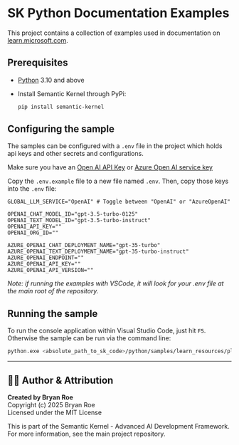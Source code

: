 # SK Python Documentation Examples

This project contains a collection of examples used in documentation on [learn.microsoft.com](https://learn.microsoft.com/en-us/semantic-kernel/).

## Prerequisites

- [Python](https://www.python.org/downloads/) 3.10 and above
- Install Semantic Kernel through PyPi:

  ```bash
  pip install semantic-kernel
  ```

## Configuring the sample

The samples can be configured with a `.env` file in the project which holds api keys and other secrets and configurations.

Make sure you have an
[Open AI API Key](https://platform.openai.com) or
[Azure Open AI service key](https://azure.microsoft.com/en-us/products/ai-services/openai-service)

Copy the `.env.example` file to a new file named `.env`. Then, copy those keys into the `.env` file:

```env
GLOBAL_LLM_SERVICE="OpenAI" # Toggle between "OpenAI" or "AzureOpenAI"

OPENAI_CHAT_MODEL_ID="gpt-3.5-turbo-0125"
OPENAI_TEXT_MODEL_ID="gpt-3.5-turbo-instruct"
OPENAI_API_KEY=""
OPENAI_ORG_ID=""

AZURE_OPENAI_CHAT_DEPLOYMENT_NAME="gpt-35-turbo"
AZURE_OPENAI_TEXT_DEPLOYMENT_NAME="gpt-35-turbo-instruct"
AZURE_OPENAI_ENDPOINT=""
AZURE_OPENAI_API_KEY=""
AZURE_OPENAI_API_VERSION=""
```

_Note: if running the examples with VSCode, it will look for your .env file at the main root of the repository._

## Running the sample

To run the console application within Visual Studio Code, just hit `F5`.
Otherwise the sample can be run via the command line:

```bash
python.exe <absolute_path_to_sk_code>/python/samples/learn_resources/plugin.py
```


---

## 👨‍💻 Author & Attribution

**Created by Bryan Roe**  
Copyright (c) 2025 Bryan Roe  
Licensed under the MIT License

This is part of the Semantic Kernel - Advanced AI Development Framework.
For more information, see the main project repository.
